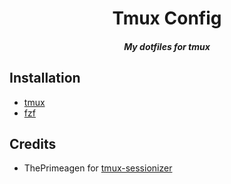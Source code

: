 <div align="center">

# Tmux Config

##### My dotfiles for tmux

</div>

## Installation

* [tmux](https://github.com/tmux/tmux)
* [fzf](https://github.com/junegunn/fzf)

## Credits

- ThePrimeagen for [tmux-sessionizer](https://github.com/ThePrimeagen/.dotfiles/blob/master/bin/.local/scripts/tmux-sessionizer)
